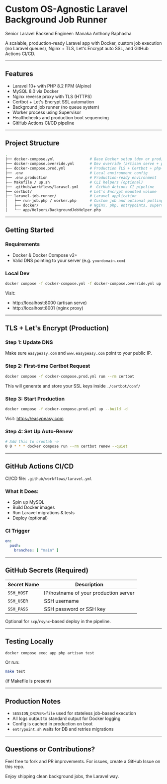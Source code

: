 # Custom OS-Agnostic Laravel Background Job Runner

Senior Laravel Backend Engineer: Manaka Anthony Raphasha

A scalable, production-ready Laravel app with Docker, custom job execution (no Laravel queues), Nginx + TLS, Let's Encrypt auto SSL, and GitHub Actions CI/CD.

---

##  Features

-  Laravel 10+ with PHP 8.2 FPM (Alpine)
-  MySQL 8.0 via Docker
-  Nginx reverse proxy with TLS (HTTPS)
-  Certbot + Let's Encrypt SSL automation
-  Background job runner (no queue system)
-  Worker process using Supervisor
-  Healthchecks and production boot sequencing
-  GitHub Actions CI/CD pipeline

---

##  Project Structure

```bash
.
├── docker-compose.yml                # Base Docker setup (dev or prod)
├── docker-compose.override.yml       # Dev override (artisan serve + port mappings)
├── docker-compose.prod.yml           # Production TLS + Certbot + php-fpm setup
├── .env                              # Local environment config
├── .env.production                   # Production-ready environment
├── Makefile / up.sh                  # CLI helpers (optional)
├── .github/workflows/laravel.yml     #  GitHub Actions CI pipeline
├── certbot/                          # Let's Encrypt mounted volume
├── laravel-job-runner/               # Laravel application
│   ├── run-job.php / worker.php      # Custom job and optional polling
│   ├── docker/                       # Nginx, php, entrypoints, supervisor
│   └── app/Helpers/BackgroundJobHelper.php
```

---

##  Getting Started

###  Requirements
- Docker & Docker Compose v2+
- Valid DNS pointing to your server (e.g. `yourdomain.com`)

###  Local Dev
```bash
docker compose -f docker-compose.yml -f docker-compose.override.yml up --build
```

Visit:
- http://localhost:8000 (artisan serve)
- http://localhost:8001 (nginx proxy)

---

##  TLS + Let's Encrypt (Production)

### Step 1: Update DNS
Make sure `easypeasy.com` and `www.easypeasy.com` point to your public IP.

### Step 2: First-time Certbot Request
```bash
docker compose -f docker-compose.prod.yml run --rm certbot
```

This will generate and store your SSL keys inside `./certbot/conf/`

### Step 3: Start Production
```bash
docker compose -f docker-compose.prod.yml up --build -d
```

Visit: https://easypeasy.com 

### Step 4: Set Up Auto-Renew
```bash
# Add this to crontab -e
0 0 * * * docker compose run --rm certbot renew --quiet
```

---

##  GitHub Actions CI/CD

CI/CD file: `.github/workflows/laravel.yml`

### What It Does:
-  Spin up MySQL
-  Build Docker images
-  Run Laravel migrations & tests
-  Deploy (optional)

### CI Trigger
```yaml
on:
  push:
    branches: [ "main" ]
```

---

## GitHub Secrets (Required)

| Secret Name       | Description                          |
|-------------------|--------------------------------------|
| `SSH_HOST`        | IP/hostname of your production server |
| `SSH_USER`        | SSH username                         |
| `SSH_PASS`        | SSH password or SSH key              |

Optional for `scp`/`rsync`-based deploy in the pipeline.

---

## Testing Locally
```bash
docker compose exec app php artisan test
```

Or run:
```bash
make test
```
(if Makefile is present)

---

## Production Notes

- `SESSION_DRIVER=file` used for stateless job-based execution
- All logs output to standard output for Docker logging
- Config is cached in production on boot
- `entrypoint.sh` waits for DB and retries migrations

---

## Questions or Contributions?
Feel free to fork and PR improvements. For issues, create a GitHub Issue on this repo.

Enjoy shipping clean background jobs, the Laravel way. 
